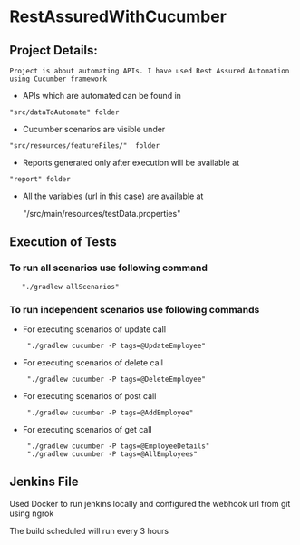 # RestAssuredWithCucumber
## Project Details:
   
    Project is about automating APIs. I have used Rest Assured Automation using Cucumber framework
    
   * APIs which are automated can be found in 
    
    "src/dataToAutomate" folder
    
   * Cucumber scenarios are visible under 
    
    "src/resources/featureFiles/"  folder
    
   * Reports generated only after execution will be available at 
    
    "report" folder
    
   * All the variables (url in this case) are available at
   
   
      "/src/main/resources/testData.properties"
   
   
## Execution of Tests
### To run all scenarios use following command

       "./gradlew allScenarios"
### To run independent scenarios use following commands
* For executing scenarios of update call

       "./gradlew cucumber -P tags=@UpdateEmployee"
* For executing scenarios of delete call

       "./gradlew cucumber -P tags=@DeleteEmployee"

* For executing scenarios of post call

       "./gradlew cucumber -P tags=@AddEmployee"

* For executing scenarios of get call

       "./gradlew cucumber -P tags=@EmployeeDetails"
       "./gradlew cucumber -P tags=@AllEmployees"

## Jenkins File

Used Docker to run jenkins locally and configured the webhook url from git using ngrok

The build scheduled will run every 3 hours
